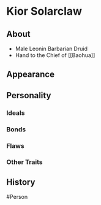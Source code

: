 # Kior Solarclaw
## About
- Male Leonin Barbarian Druid
- Hand to the Chief of [[Baohua]]

## Appearance


## Personality
### Ideals


### Bonds


### Flaws


### Other Traits


## History


#Person